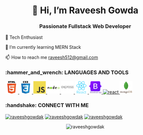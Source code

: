 <h1 align="center">👋 Hi, I’m Raveesh Gowda</h1>

<h3 align="center">Passionate Fullstack Web Developer</h3>

<p>👀 Tech Enthusiast</p>

<p>🌱 I’m currently learning MERN Stack</p>

<p>📫 How to reach me <a href="raveesh512@gmail.com" target="_blank"> raveesh512@gmail.com</a> </p>


<h3>:hammer_and_wrench: LANGUAGES AND TOOLS </h3>
<p align="left">
    <a href="https://www.w3.org/html/" target="_blank"> <img src="https://raw.githubusercontent.com/devicons/devicon/master/icons/html5/html5-original-wordmark.svg" alt="html5" width="40" height="40"/> </a>
    <a href="https://www.w3schools.com/css/" target="_blank"> <img src="https://raw.githubusercontent.com/devicons/devicon/master/icons/css3/css3-original-wordmark.svg" alt="css3" width="40" height="40"/> </a>
    <a href="https://developer.mozilla.org/en-US/docs/Web/JavaScript" target="_blank"> <img src="https://raw.githubusercontent.com/devicons/devicon/master/icons/javascript/javascript-original.svg" alt="javascript" width="40" height="40"/> </a>
      <a href="https://nodejs.org" target="_blank"> <img src="https://raw.githubusercontent.com/devicons/devicon/master/icons/nodejs/nodejs-original-wordmark.svg" alt="nodejs" width="40" height="40"/> </a>
    <a href="https://expressjs.com" target="_blank"> <img src="https://raw.githubusercontent.com/devicons/devicon/master/icons/express/express-original-wordmark.svg" alt="express" width="40" height="40"/> </a>
          <a href="https://reactjs.org/" target="_blank"> <img src="https://raw.githubusercontent.com/devicons/devicon/master/icons/react/react-original-wordmark.svg" alt="react" width="40" height="40"/> </a>
  <a href="hhttps://getbootstrap.com/" target="_blank"> <img src="https://raw.githubusercontent.com/devicons/devicon/master/icons/bootstrap/bootstrap-original-wordmark.svg" alt="react" width="40" height="40"/> </a>
  <a href="https://mui.com/" target="_blank"> <img src="https://res.cloudinary.com/practicaldev/image/fetch/s--IwFcphyV--/c_imagga_scale,f_auto,fl_progressive,h_900,q_auto,w_1600/https://thepracticaldev.s3.amazonaws.com/i/vb6ai56xqgpc0bcfn92y.png" alt="react" width="50" height="40"/> </a>
    <a href="https://www.mongodb.com/" target="_blank"> <img src="https://raw.githubusercontent.com/devicons/devicon/master/icons/mongodb/mongodb-original-wordmark.svg" alt="mongodb" width="40" height="40"/> </a>
</p>


<h3>:handshake: CONNECT WITH ME</h3>
<p align="left">
<a href="raveesh512@gmail.com" target="_blank"><img align="center" src="https://cdn.jsdelivr.net/npm/simple-icons@3.0.1/icons/gmail.svg" alt="raveeshgowdak" height="30" width="40" /></a>
<a href="https://www.linkedin.com/in/raveesh-gowda-k-121b591a4" target="_blank"><img align="center" src="https://cdn.jsdelivr.net/npm/simple-icons@3.0.1/icons/linkedin.svg" alt="raveeshgowdak" height="30" width="40" /></a>
<a href="https://instagram.com/ravee5h" target="_blank"><img align="center" src="https://cdn.jsdelivr.net/npm/simple-icons@3.0.1/icons/instagram.svg" alt="raveeshgowdak" height="30" width="40" /></a>
</p>


<p align="center"> <img src=https://github-readme-stats.vercel.app/api?username=raveesh-gowda &show_icons=true alt="raveeshgowdak" /> </p>

<!---
raveesh-gowda/raveesh-gowda is a ✨ special ✨ repository because its `README.md` (this file) appears on your GitHub profile.
You can click the Preview link to take a look at your changes.
--->
